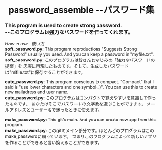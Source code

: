<h1 align=center>password_assemble --パスワード集</h1>
<h3>This program is used to create strong password.<br>
  --このプログラムは強力なパスワードを作ってくれます。</h3>

_How to use_　使い方<br>
**soft_password.py**: This program reproductions "Suggests Strong Password" usually you used.
And you can keep a password in "myfile.txt".<br>
**soft_password.py**: このプログラムは皆さんおなじみの「強力なパスワードの提案」を
忠実に再現したものです。そして、生成したパスワードは"mifile.txt"に保存することができます。

**cute_password.py**: This program conscious to compact.
"Compact" that I said is "use lower characters and one symbol(_)".
You can use this to create new mailadress and user name.<br>
**cute_password.py**: このプログラムはコンパクトで覚えやすいを意識して作ったものです。
あなたはそこでパスワードの文字数を選ぶことができます。
メールアドレスとユーザー名で迷ったときに使えます。

**make_password.py**: This git's main. And you can create new app from this 
program.<br>
**make_password.py**: このgitのメイン部分です。ほとんどのプログラムはこのmake_passwordに頼っています。
つまりこのプログラムによって新しいアプリを作ることができると言い換えることができます。

